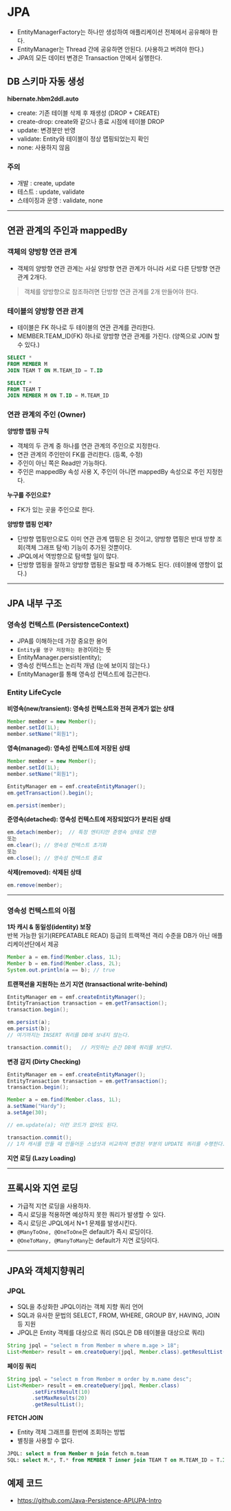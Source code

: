 # JPA
* EntityManagerFactory는 하나만 생성하여 애플리케이션 전체에서 공유해야 한다.
* EntityManager는 Thread 간에 공유하면 안된다. (사용하고 버려야 한다.)
* JPA의 모든 데이터 변경은 Transaction 안에서 실행한다.

## DB 스키마 자동 생성
**hibernate.hbm2ddl.auto**
* create: 기존 테이블 삭제 후 재생성 (DROP + CREATE)
* create-drop: create와 같으나 종료 시점에 테이블 DROP
* update: 변경분만 반영
* validate: Entity와 테이블이 정상 맵핑되었는지 확인
* none: 사용하지 않음

### 주의
* 개발 : create, update
* 테스트 : update, validate
* 스테이징과 운영 : validate, none

---

## 연관 관계의 주인과 mappedBy

### 객체의 양방향 연관 관계
* 객체의 양방향 연관 관계는 사실 양방향 연관 관계가 아니라 서로 다른 단방향 연관 관계 2개다.
> 객체를 양방향으로 참조하려면 단방향 연관 관계를 2개 만들어야 한다.

### 테이블의 양방향 연관 관계
* 테이블은 FK 하나로 두 테이블의 연관 관계를 관리한다.
* MEMBER.TEAM_ID(FK) 하나로 양방향 연관 관계를 가진다. (양쪽으로 JOIN 할 수 있다.)

```sql
SELECT *
FROM MEMBER M 
JOIN TEAM T ON M.TEAM_ID = T.ID

SELECT *
FROM TEAM T 
JOIN MEMBER M ON T.ID = M.TEAM_ID
```

### 연관 관계의 주인 (Owner)
**양방향 맵핑 규칙**
* 객체의 두 관계 중 하나를 연관 관계의 주인으로 지정한다.
* 연관 관계의 주인만이 FK를 관리한다. (등록, 수정)
* 주인이 아닌 쪽은 Read만 가능하다.
* 주인은 mappedBy 속성 사용 X, 주인이 아니면 mappedBy 속성으로 주인 지정한다.

**누구를 주인으로?**
* FK가 있는 곳을 주인으로 한다.

**양방향 맵핑 언제?**
* 단방향 맵핑만으로도 이미 연관 관계 맵핑은 된 것이고, 양방향 맵핑은 반대 방향 조회(객체 그래프 탐색) 기능이 추가된 것뿐이다.
* JPQL에서 역방향으로 탐색할 일이 많다.
* 단방향 맵핑을 잘하고 양방향 맵핑은 필요할 때 추가해도 된다. (테이블에 영향이 없다.)

---

## JPA 내부 구조

### 영속성 컨텍스트 (PersistenceContext)
* JPA를 이해하는데 가장 중요한 용어
* ```Entity를 영구 저장하는 환경```이라는 뜻
* EntityManager.persist(entity);
* 영속성 컨텍스트는 논리적 개념 (눈에 보이지 않는다.)
* EntityManager를 통해 영속성 컨텍스트에 접근한다.

### Entity LifeCycle
**비영속(new/transient): 영속성 컨텍스트와 전혀 관계가 없는 상태**
```java
Member member = new Member();
member.setId(1L);
member.setName("회원1");
```

**영속(managed): 영속성 컨텍스트에 저장된 상태**
```java
Member member = new Member();
member.setId(1L);
member.setName("회원1");

EntityManager em = emf.createEntityManager();
em.getTransaction().begin();

em.persist(member);
```

**준영속(detached): 영속성 컨텍스트에 저장되었다가 분리된 상태**
```java
em.detach(member);  // 특정 엔티티만 준영속 상태로 전환
또는
em.clear(); // 영속성 컨텍스트 초기화
또는
em.close(); // 영속성 컨텍스트 종료
```

**삭제(removed): 삭제된 상태**
```java
em.remove(member);
```

---

### 영속성 컨텍스트의 이점
**1차 캐시 & 동일성(identity) 보장**<br>
반복 가능한 읽기(REPEATABLE READ) 등급의 트랙잭션 격리 수준을 DB가 아닌 애플리케이션단에서 제공
```java
Member a = em.find(Member.class, 1L);
Member b = em.find(Member.class, 2L);
System.out.println(a == b); // true
```

**트랜잭션을 지원하는 쓰기 지연 (transactional write-behind)**
```java
EntityManager em = emf.createEntityManager();
EntityTransaction transaction = em.getTransaction();
transaction.begin();

em.persist(a);
em.persist(b);
// 여기까지는 INSERT 쿼리를 DB에 보내지 않는다.

transaction.commit();   // 커밋하는 순간 DB에 쿼리를 보낸다.
```

**변경 감지 (Dirty Checking)**
```java
EntityManager em = emf.createEntityManager();
EntityTransaction transaction = em.getTransaction();
transaction.begin();

Member a = em.find(Member.class, 1L);
a.setName("Hardy");
a.setAge(30);

// em.update(a); 이런 코드가 없어도 된다.

transaction.commit();
// 1차 캐시를 만들 때 만들어둔 스냅샷과 비교하여 변경된 부분의 UPDATE 쿼리를 수행한다.
```

**지연 로딩 (Lazy Loading)**

---

## 프록시와 지연 로딩
* 가급적 지연 로딩을 사용하자.
* 즉시 로딩을 적용하면 예상하지 못한 쿼리가 발생할 수 있다.
* 즉시 로딩은 JPQL에서 N+1 문제를 발생시킨다.
* ```@ManyToOne, @OneToOne```은 default가 즉시 로딩이다.
* ```@OneToMany, @ManyToMany```는 default가 지연 로딩이다.

---

## JPA와 객체지향쿼리

### JPQL
* SQL을 추상화한 JPQL이라는 객체 지향 쿼리 언어
* SQL과 유사한 문법의 SELECT, FROM, WHERE, GROUP BY, HAVING, JOIN 등 지원
* JPQL은 Entity 객체를 대상으로 쿼리 (SQL은 DB 테이블을 대상으로 쿼리)
```java
String jpql = "select m from Member m where m.age > 18";
List<Member> result = em.createQuery(jpql, Member.class).getResultList();
```

**페이징 쿼리**
```java
String jpql = "select m from Member m order by m.name desc";
List<Member> result = em.createQuery(jpql, Member.class)
        .setFirstResult(10)
        .setMaxResults(20)
        .getResultList();
```

**FETCH JOIN**
* Entity 객체 그래프를 한번에 조회하는 방법
* 별칭을 사용할 수 없다.
```sql
JPQL: select m from Member m join fetch m.team
SQL: select M.*, T.* from MEMBER T inner join TEAM T on M.TEAM_ID = T.ID
```

## 예제 코드
* https://github.com/Java-Persistence-API/JPA-Intro
